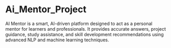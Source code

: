 # Ai_Mentor_Project
AI Mentor is a smart, AI-driven platform designed to act as a personal mentor for learners and professionals.  It provides accurate answers, project guidance, study assistance, and skill development recommendations  using advanced NLP and machine learning techniques.
